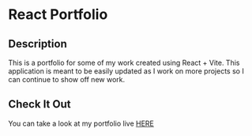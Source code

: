 
# React Portfolio

## Description
This is a portfolio for some of my work created using React + Vite. This application is meant to be easily updated as I work on more projects so I can continue to show off new work.

## Check It Out

You can take a look at my portfolio live [HERE]()